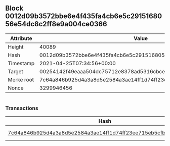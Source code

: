 ## Block 0012d09b3572bbe6e4f435fa4cb6e5c2915168056e54dc8c2ff8e9a004ce0366

Attribute | Value
--- | ---
Height | 40089
Hash | 0012d09b3572bbe6e4f435fa4cb6e5c2915168056e54dc8c2ff8e9a004ce0366
Timestamp | 2021-04-25T07:34:56+00:00
Target | 00254142f49eaaa504dc75712e8378ad5316cbcead634704b3734b6271167cc4
Merke root | 7c64a846b925d4a3a8d5e2584a3ae14ff1d74ff23ee715eb5cfb3ed06dacae9a
Nonce | 3299946456

```

```

### Transactions

Hash | Amount
--- | ---
[7c64a846b925d4a3a8d5e2584a3ae14ff1d74ff23ee715eb5cfb3ed06dacae9a](7c64a846b925d4a3a8d5e2584a3ae14ff1d74ff23ee715eb5cfb3ed06dacae9a.md) | 10.00000000 SKEPTI 
